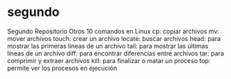 # segundo
Segundo Repositorio 
Otros 10 comandos en Linux 
cp: copiar archivos
mv: mover archivos 
touch: crear un archivo 
locate: buscar archivos
head: para mostrar las primeras líneas de un archivo
tail: para mostrar las últimas líneas de un archivo
diff: para encontrar diferencias entre archivos
tar: para comprimir y extraer archivos
kill: para finalizar o matar un proceso
top: permite ver los procesos en ejecución

